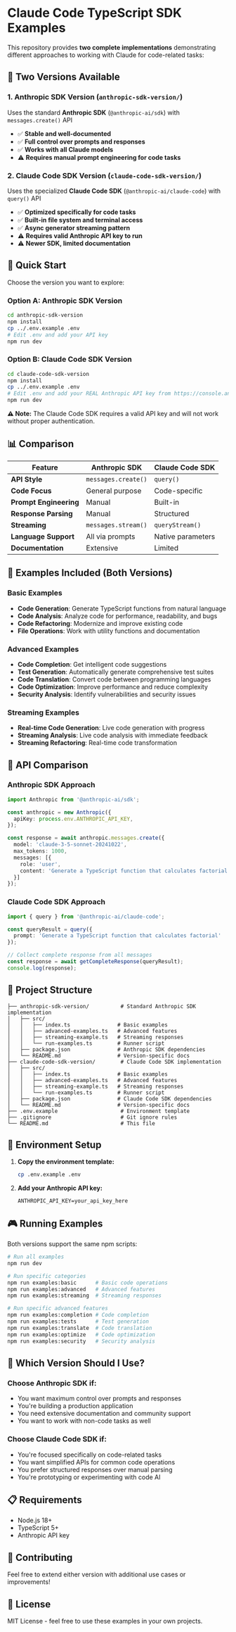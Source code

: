 # Claude Code TypeScript SDK Examples

This repository provides **two complete implementations** demonstrating different approaches to working with Claude for code-related tasks:

## 🔀 Two Versions Available

### 1. **Anthropic SDK Version** (`anthropic-sdk-version/`)
Uses the standard **Anthropic SDK** (`@anthropic-ai/sdk`) with `messages.create()` API
- ✅ **Stable and well-documented**
- ✅ **Full control over prompts and responses**
- ✅ **Works with all Claude models**
- ⚠️ **Requires manual prompt engineering for code tasks**

### 2. **Claude Code SDK Version** (`claude-code-sdk-version/`)
Uses the specialized **Claude Code SDK** (`@anthropic-ai/claude-code`) with `query()` API
- ✅ **Optimized specifically for code tasks**
- ✅ **Built-in file system and terminal access**
- ✅ **Async generator streaming pattern**
- ⚠️ **Requires valid Anthropic API key to run**
- ⚠️ **Newer SDK, limited documentation**

## 🚀 Quick Start

Choose the version you want to explore:

### Option A: Anthropic SDK Version
```bash
cd anthropic-sdk-version
npm install
cp ../.env.example .env
# Edit .env and add your API key
npm run dev
```

### Option B: Claude Code SDK Version
```bash
cd claude-code-sdk-version
npm install
cp ../.env.example .env
# Edit .env and add your REAL Anthropic API key from https://console.anthropic.com/
npm run dev
```

**⚠️ Note:** The Claude Code SDK requires a valid API key and will not work without proper authentication.

## 📊 Comparison

| Feature | Anthropic SDK | Claude Code SDK |
|---------|---------------|-----------------|
| **API Style** | `messages.create()` | `query()` |
| **Code Focus** | General purpose | Code-specific |
| **Prompt Engineering** | Manual | Built-in |
| **Response Parsing** | Manual | Structured |
| **Streaming** | `messages.stream()` | `queryStream()` |
| **Language Support** | All via prompts | Native parameters |
| **Documentation** | Extensive | Limited |

## 🎯 Examples Included (Both Versions)

### Basic Examples
- **Code Generation**: Generate TypeScript functions from natural language
- **Code Analysis**: Analyze code for performance, readability, and bugs
- **Code Refactoring**: Modernize and improve existing code
- **File Operations**: Work with utility functions and documentation

### Advanced Examples
- **Code Completion**: Get intelligent code suggestions
- **Test Generation**: Automatically generate comprehensive test suites
- **Code Translation**: Convert code between programming languages
- **Code Optimization**: Improve performance and reduce complexity
- **Security Analysis**: Identify vulnerabilities and security issues

### Streaming Examples
- **Real-time Code Generation**: Live code generation with progress
- **Streaming Analysis**: Live code analysis with immediate feedback
- **Streaming Refactoring**: Real-time code transformation

## 🔧 API Comparison

### Anthropic SDK Approach
```typescript
import Anthropic from '@anthropic-ai/sdk';

const anthropic = new Anthropic({
  apiKey: process.env.ANTHROPIC_API_KEY,
});

const response = await anthropic.messages.create({
  model: 'claude-3-5-sonnet-20241022',
  max_tokens: 1000,
  messages: [{
    role: 'user',
    content: 'Generate a TypeScript function that calculates factorial'
  }]
});
```

### Claude Code SDK Approach
```typescript
import { query } from '@anthropic-ai/claude-code';

const queryResult = query({
  prompt: 'Generate a TypeScript function that calculates factorial'
});

// Collect complete response from all messages
const response = await getCompleteResponse(queryResult);
console.log(response);
```

## 📁 Project Structure

```
├── anthropic-sdk-version/          # Standard Anthropic SDK implementation
│   ├── src/
│   │   ├── index.ts               # Basic examples
│   │   ├── advanced-examples.ts   # Advanced features
│   │   ├── streaming-example.ts   # Streaming responses
│   │   └── run-examples.ts        # Runner script
│   ├── package.json               # Anthropic SDK dependencies
│   └── README.md                  # Version-specific docs
├── claude-code-sdk-version/        # Claude Code SDK implementation
│   ├── src/
│   │   ├── index.ts               # Basic examples
│   │   ├── advanced-examples.ts   # Advanced features
│   │   ├── streaming-example.ts   # Streaming responses
│   │   └── run-examples.ts        # Runner script
│   ├── package.json               # Claude Code SDK dependencies
│   └── README.md                  # Version-specific docs
├── .env.example                    # Environment template
├── .gitignore                      # Git ignore rules
└── README.md                       # This file
```

## 🔑 Environment Setup

1. **Copy the environment template:**
   ```bash
   cp .env.example .env
   ```

2. **Add your Anthropic API key:**
   ```env
   ANTHROPIC_API_KEY=your_api_key_here
   ```

## 🎮 Running Examples

Both versions support the same npm scripts:

```bash
# Run all examples
npm run dev

# Run specific categories
npm run examples:basic      # Basic code operations
npm run examples:advanced   # Advanced features
npm run examples:streaming  # Streaming responses

# Run specific advanced features
npm run examples:completion # Code completion
npm run examples:tests      # Test generation
npm run examples:translate  # Code translation
npm run examples:optimize   # Code optimization
npm run examples:security   # Security analysis
```

## 🤔 Which Version Should I Use?

### Choose **Anthropic SDK** if:
- You want maximum control over prompts and responses
- You're building a production application
- You need extensive documentation and community support
- You want to work with non-code tasks as well

### Choose **Claude Code SDK** if:
- You're focused specifically on code-related tasks
- You want simplified APIs for common code operations
- You prefer structured responses over manual parsing
- You're prototyping or experimenting with code AI

## 📋 Requirements

- Node.js 18+
- TypeScript 5+
- Anthropic API key

## 🤝 Contributing

Feel free to extend either version with additional use cases or improvements!

## 📄 License

MIT License - feel free to use these examples in your own projects.